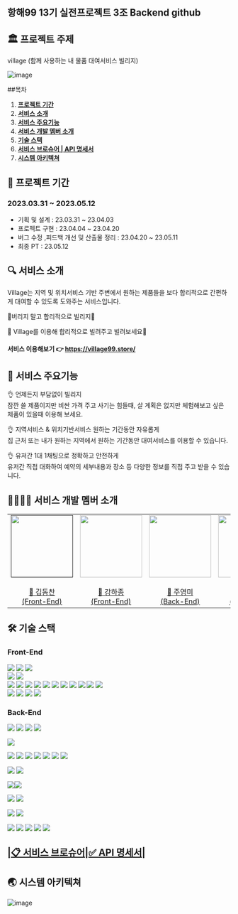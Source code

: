 ## 항해99 13기 실전프로젝트 3조 Backend github

## 🏛 프로젝트 주제
village (함께 사용하는 내 물품 대여서비스 빌리지)

![image](https://user-images.githubusercontent.com/121232601/236824690-a57b0033-abf3-4db0-947c-d7cb301a5aff.png)

##목차

1. [**프로젝트 기간**](#1) 
2. [**서비스 소개**](#2) 
3. [**서비스 주요기능**](#3) 
4. [**서비스 개발 멤버 소개**](#4) 
5. [**기술 스택**](#5)
6. [**서비스 브로슈어 | API 명세서**](#6)
7. [**시스템 아키텍쳐**](#7) 

## 📅 프로젝트 기간
### 2023.03.31 ~ 2023.05.12
- 기획 및 설계 : 23.03.31 ~ 23.04.03
- 프로젝트 구현 : 23.04.04 ~ 23.04.20
- 버그 수정 ,피드백 개선 및 산출물 정리 : 23.04.20 ~ 23.05.11
- 최종 PT : 23.05.12

## 🔍 서비스 소개
Village는 지역 및 위치서비스 기반 주변에서 원하는 제품들을 보다 합리적으로 간편하게 대여할 수 있도록 도와주는 서비스입니다.

📌버리지 말고 합리적으로 빌리지📌

📌 Village를 이용해 합리적으로 빌려주고 빌려보세요📌
#### 서비스 이용해보기 👉 https://village99.store/

## 📲 서비스 주요기능

👌 언제든지 부담없이 빌리지  
잠깐 쓸 제품이지만 비싼 가격 주고 사기는 힘들때, 살 계획은 없지만 체험해보고 싶은 제품이 있을때 이용해 보세요.

👌 지역서비스 & 위치기반서비스 원하는 기간동안 자유롭게  
집 근처 또는 내가 원하는 지역에서 원하는 기간동안 대여서비스를 이용할 수 있습니다.

👌 유저간 1대 1채팅으로 정확하고 안전하게  
유저간 직접 대화하여 예약의 세부내용과 장소 등 다양한 정보를 직접 주고 받을 수 있습니다.

## 👩‍👩‍👧‍👧 서비스 개발 멤버 소개
<table>
    <tr><td height="140px" align="center"> <a href=""https://github.com/Dongckim">
            <img src="https://avatars.githubusercontent.com/Dongckim" width="140px" /> <br><br> 🤪 김동찬 <br>(Front-End) </a> <br></td>
        <td height="140px" align="center"> <a href="https://github.com/monoha724">
            <img src="https://avatars.githubusercontent.com/monoha724" width="140px" /> <br><br> 🤪 강하종 <br>(Front-End) </a> <br></td>
        <td height="140px" align="center"> <a href="https://github.com/jooyeongmee">
            <img src="https://avatars.githubusercontent.com/jooyeongmee" width="140px" /> <br><br> 🤪 주영미 <br>(Back-End) </a> <br></td>
        <td height="140px" align="center"> <a href="https://github.com/Apfelsaft-ASAP">
            <img src="https://avatars.githubusercontent.com/Apfelsaft-ASAP" width="140px" /> <br><br> 🤪 노명빈 <br>(Back-End) </a> <br></td>
        <td height="140px" align="center"> <a href="">
            <img src="https://avatars.githubusercontent.com/*" width="140px" /> <br><br> 🤪 이예지 <br>(Designer) </a> <br></td>    
    </tr>
<table>

## 🛠 기술 스택
### Front-End
<img src="https://img.shields.io/badge/visualstudio-5C2D91?style=flat-square&logo=visualstudio&logoColor=white"/> <img src="https://img.shields.io/badge/github-181717?style=flat-square&logo=github&logoColor=white"/>  <img src="https://img.shields.io/badge/git-F05032?style=flat-square&logo=git&logoColor=white"/>  
<img src="https://img.shields.io/badge/javascript-F7DF1E?style=flat-square&logo=javascript&logoColor=white"/> <img src="https://img.shields.io/badge/react-61DAFB?style=flat-square&logo=react&logoColor=white"/>  
<img src="https://img.shields.io/badge/reactquery-FF4154?style=flat-square&logo=reactquery&logoColor=white"/> <img src="https://img.shields.io/badge/axios-5A29E4?style=flat-square&logo=axios&logoColor=white"/> <img src="https://img.shields.io/badge/styledcomponents-DB7093?style=flat-square&logo=styledcomponents&logoColor=white"/> <img src="https://img.shields.io/badge/redux-764ABC?style=flat-square&logo=redux&logoColor=white"/> <img src="https://img.shields.io/badge/reactrouter-CA4245?style=flat-square&logo=reactrouter&logoColor=white"/> <img src="https://img.shields.io/badge/JWT-Decoder-FF6C37?style=flat-square&logoColor=white"/> <img src="https://img.shields.io/badge/react-datepicker-61DAFB?style=flat-square&logoColor=white"/> <img src="https://img.shields.io/badge/react-observer-61DAFB?style=flat-square&logoColor=white"/> <img src="https://img.shields.io/badge/stomp-000000?style=flat-square&logoColor=white"/> <img src="https://img.shields.io/badge/sockJS-F7DF1E?style=flat-square&logoColor=white"/> <img src="https://img.shields.io/badge/nanoid-3DDC84?style=flat-square&logoColor=white"/>  
<img src="https://img.shields.io/badge/AWS-CLI-232F3E?style=flat-square&logo=amazonaws&logoColor=white"/> <img src="https://img.shields.io/badge/AmazonS3-569A31?style=flat-square&logo=AmazonS3&logoColor=white"/> <img src="https://img.shields.io/badge/CloudFront-527FFF?style=flat-square&logoColor=white"/> <img src="https://img.shields.io/badge/AWS Route 53-FF6C37?style=flat-square&logoColor=white">

### Back-End
<img src="https://img.shields.io/badge/IntelliJIDEA-000000?style=flat-square&logo=IntelliJIDEA&logoColor=white"/> <img src="https://img.shields.io/badge/Postman-FF6C37?style=flat-square&logo=Postman&logoColor=white"/> <img src="https://img.shields.io/badge/github-181717?style=flat-square&logo=github&logoColor=white"/>  <img src="https://img.shields.io/badge/git-F05032?style=flat-square&logo=git&logoColor=white"/> 

<img src="https://img.shields.io/badge/Java-007396?style=flat-square&logo=Java&logoColor=white"/> 
 
<img src="https://img.shields.io/badge/gradle-02303A?style=flat-square&logo=gradle&logoColor=white"/> <img src="https://img.shields.io/badge/Spring-6DB33F?style=flat-square&logo=spring&logoColor=white"/>  <img src="https://img.shields.io/badge/SpringSecurity-6DB33F?style=flat-square&logo=SpringSecurity&logoColor=white"/> <img src="https://img.shields.io/badge/SpringBoot-6DB33F?style=flat-square&logo=springboot&logoColor=white"/> <img src="https://img.shields.io/badge/jsonwebtokens-000000?style=flat-square&logo=jsonwebtokens&logoColor=white"> <img src="https://img.shields.io/badge/Web Socket-02303A?style=flat-square&logoColor=white"/> <img src="https://img.shields.io/badge/stomp-02303A?style=flat-square&logoColor=white"/>

<img src="https://img.shields.io/badge/AmazonRDS-527FFF?style=flat-square&logo=AmazonRDS&logoColor=white"/> <img src="https://img.shields.io/badge/redis-DC382D?style=flat-square&logo=redis&logoColor=white"/> 

<img src="https://img.shields.io/badge/AWS Route 53-FF6C37?style=flat-square&logoColor=white"> 

<img src="https://img.shields.io/badge/CloudFront-527FFF?style=flat-square&logoColor=white"/>

<img src="https://img.shields.io/badge/CodeDeploy-007396?style=flat-square&logoColor=white"/> <img src="https://img.shields.io/badge/GitHub Actions-2088FF?style=flat-square&logo=githubactions&logoColor=white"/>

<img src="https://img.shields.io/badge/apachejmeter-D22128?style=flat-square&logo=apachejmeter&logoColor=white"/>  <img src="https://img.shields.io/badge/Jacoco-D22128?style=flat-square&logoColor=white"/>

<img src="https://img.shields.io/badge/https-527FFF?style=flat-square"> <img src="https://img.shields.io/badge/AmazonEC2-FF9900?style=flat-square&logo=AmazonEC2&logoColor=white"/>  <img src="https://img.shields.io/badge/AmazonS3-569A31?style=flat-square&logo=AmazonS3&logoColor=white"/>  <img src="https://img.shields.io/badge/MySQL-4479A1?style=flat-square&logo=MySQL&logoColor=white"/>  <img src="https://img.shields.io/badge/Ubuntu-E95420?style=flat-square&logo=Ubuntu&logoColor=white"/>

## |[📋 서비스 브로슈어](https://www.notion.so/Village-3-49ceba9bbdfc45a19f2fc5976f7815bc)|[✅ API 명세서](https://www.notion.so/0a9c2192a23e418092dc8b2ed15b49a8?v=79bec9a5f79b4c948b05986582fcf0f1)|


## 🌏 시스템 아키텍쳐
![image](https://user-images.githubusercontent.com/121232601/236835470-e785e353-e284-45ad-9e4e-4c16101fabb1.png)
